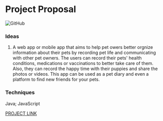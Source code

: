 # Project Proposal
![GitHub](https://img.shields.io/github/license/Longweig/project-proposals-f2020)
### Ideas
1. A web app or mobile app that aims to help pet owers better orgnize information about their pets by recording pet life and communicating with other pet owners. The users can record their pets' health conditions, medications or vaccinations to better take care of them. Also, they can record the happy time with their puppies and share the photos or videos. This app can be used as a pet diary and even a platform to find new friends for your pets.

### Techniques
Java; JavaScript 


[PROJECT LINK](https://github.com/Longweig/COMS4995)
